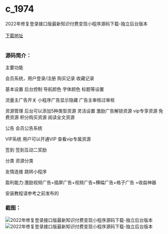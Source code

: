 # c_1974
2022年修复登录接口版最新知识付费变现小程序源码下载-独立后台版本
<br/></br>
[下载地址](https://www.uuid2.com/1974.html "下载地址")
<br/></br>
<h3>源码简介：</h3>
<p>主要功能<p>
<p>会员系统，用户登录/注册 购买记录 收藏记录<p>
<p>基本设置  后台控制 导航颜色 字体颜色 标题等设置<p>
<p>流量主广告开关   小程序广告显示隐藏 广告主审核过审核<p>
<p>资源管理   后台可以添加5种类型资源   灵活设置    激励广告解锁资源   vip专享资源 免费资源   积分购买资源  阅读全文资源<p>
<p>公告  会员公告系统<p>
<p>VIP系统   用户可以开通VIP 查看vip专属资源<p>
<p>签到   签到互动二奖励<p>
<p>分类   资源分类<p>
<p>友情连接   跳转小程序<p>
<p>盈利能力:激励视频广告+插屏广告+视频广告+横幅广告+格子广告 =收益神器<p>
<p>安装教程请参考之前发布的<p>
<h3>截图：</h3>
<img src="https://www.uuid2.com/wp-content/uploads/img/pro/20220223/16455980872653.jpg" alt="2022年修复登录接口版最新知识付费变现小程序源码下载-独立后台版本"><img src="https://www.uuid2.com/wp-content/uploads/img/pro/20220223/16455980996266.jpg" alt="2022年修复登录接口版最新知识付费变现小程序源码下载-独立后台版本">
